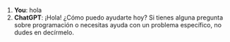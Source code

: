 1. **You**: hola
2. **ChatGPT**: ¡Hola! ¿Cómo puedo ayudarte hoy? Si tienes alguna pregunta sobre programación o necesitas ayuda con un problema específico, no dudes en decírmelo.